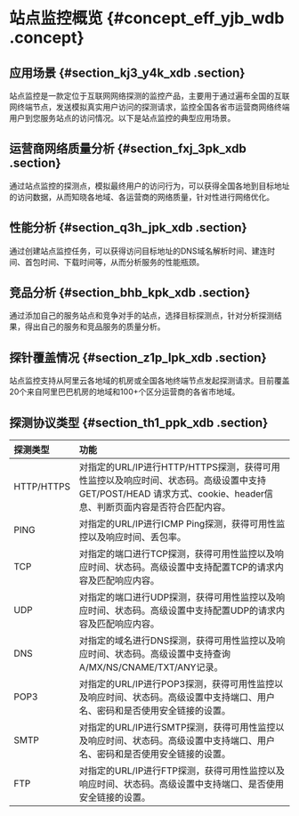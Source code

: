 # 站点监控概览 {#concept_eff_yjb_wdb .concept}

## 应用场景 {#section_kj3_y4k_xdb .section}

站点监控是一款定位于互联网网络探测的监控产品，主要用于通过遍布全国的互联网终端节点，发送模拟真实用户访问的探测请求，监控全国各省市运营商网络终端用户到您服务站点的访问情况。以下是站点监控的典型应用场景。

## 运营商网络质量分析 {#section_fxj_3pk_xdb .section}

通过站点监控的探测点，模拟最终用户的访问行为，可以获得全国各地到目标地址的访问数据，从而知晓各地域、各运营商的网络质量，针对性进行网络优化。

## 性能分析 {#section_q3h_jpk_xdb .section}

通过创建站点监控任务，可以获得访问目标地址的DNS域名解析时间、建连时间、首包时间、下载时间等，从而分析服务的性能瓶颈。

## 竞品分析 {#section_bhb_kpk_xdb .section}

通过添加自己的服务站点和竞争对手的站点，选择目标探测点，针对分析探测结果，得出自己的服务和竞品服务的质量分析。

## 探针覆盖情况 {#section_z1p_lpk_xdb .section}

站点监控支持从阿里云各地域的机房或全国各地终端节点发起探测请求。目前覆盖20个来自阿里巴巴机房的地域和100+个区分运营商的各省市地域。

## 探测协议类型 {#section_th1_ppk_xdb .section}

|探测类型|功能|
|:---|:-|
|HTTP/HTTPS|对指定的URL/IP进行HTTP/HTTPS探测，获得可用性监控以及响应时间、状态码。高级设置中支持GET/POST/HEAD 请求方式、cookie、header信息、判断页面内容是否符合匹配内容。|
|PING|对指定的URL/IP进行ICMP Ping探测，获得可用性监控以及响应时间、丢包率。|
|TCP|对指定的端口进行TCP探测，获得可用性监控以及响应时间、状态码。高级设置中支持配置TCP的请求内容及匹配响应内容。|
|UDP|对指定的端口进行UDP探测，获得可用性监控以及响应时间、状态码。高级设置中支持配置UDP的请求内容及匹配响应内容。|
|DNS|对指定的域名进行DNS探测，获得可用性监控以及响应时间、状态码。高级设置中支持查询A/MX/NS/CNAME/TXT/ANY记录。|
|POP3|对指定的URL/IP进行POP3探测，获得可用性监控以及响应时间、状态码。高级设置中支持端口、用户名、密码和是否使用安全链接的设置。|
|SMTP|对指定的URL/IP进行SMTP探测，获得可用性监控以及响应时间、状态码。高级设置中支持端口、用户名、密码和是否使用安全链接的设置。|
|FTP|对指定的URL/IP进行FTP探测，获得可用性监控以及响应时间、状态码。高级设置中支持端口、是否使用安全链接的设置。|

